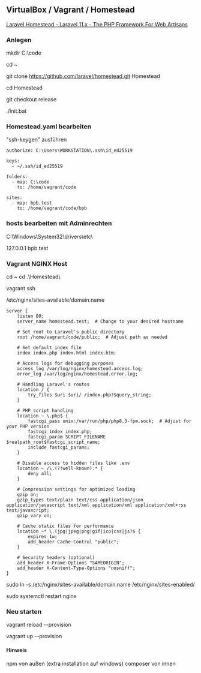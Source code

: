 ## VirtualBox / Vagrant / Homestead
 
[Laravel Homestead - Laravel 11.x - The PHP Framework For Web Artisans](https://laravel.com/docs/11.x/homestead)
 
### Anlegen
 
mkdir C:\code
 
cd ~
 
git clone https://github.com/laravel/homestead.git Homestead
 
cd Homestead
 
git checkout release
 
./init.bat
 
 
### Homestead.yaml bearbeiten
 
"ssh-keygen" ausführen
 
 
```
authorize: C:\Users\WORKSTATION\.ssh\id_ed25519
 
keys:
  - ~/.ssh/id_ed25519
 
folders:
  - map: C:\code
    to: /home/vagrant/code
 
sites:
  - map: bpb.test
    to: /home/vagrant/code/bpb
```
 
 
### hosts bearbeiten mit Adminrechten
 
C:\Windows\System32\drivers\etc\
 
127.0.0.1   bpb.test
 
 
### Vagrant NGINX Host
 
cd ~
cd .\Homestead\
 
vagrant ssh
 
/etc/nginx/sites-available/domain.name
 
```
server {
    listen 80;
    server_name homestead.test;  # Change to your desired hostname
 
    # Set root to Laravel's public directory
    root /home/vagrant/code/public;  # Adjust path as needed
 
    # Set default index file
    index index.php index.html index.htm;
 
    # Access logs for debugging purposes
    access_log /var/log/nginx/homestead.access.log;
    error_log /var/log/nginx/homestead.error.log;
 
    # Handling Laravel's routes
    location / {
        try_files $uri $uri/ /index.php?$query_string;
    }
 
    # PHP script handling
    location ~ \.php$ {
        fastcgi_pass unix:/var/run/php/php8.3-fpm.sock;  # Adjust for your PHP version
        fastcgi_index index.php;
        fastcgi_param SCRIPT_FILENAME $realpath_root$fastcgi_script_name;
        include fastcgi_params;
    }
 
    # Disable access to hidden files like .env
    location ~ /\.(?!well-known).* {
        deny all;
    }
 
    # Compression settings for optimized loading
    gzip on;
    gzip_types text/plain text/css application/json application/javascript text/xml application/xml application/xml+rss text/javascript;
    gzip_vary on;
 
    # Cache static files for performance
    location ~* \.(jpg|jpeg|png|gif|ico|css|js)$ {
        expires 1w;
        add_header Cache-Control "public";
    }
 
    # Security headers (optional)
    add_header X-Frame-Options "SAMEORIGIN";
    add_header X-Content-Type-Options "nosniff";
}
```
 
sudo ln -s /etc/nginx/sites-available/domain.name /etc/nginx/sites-enabled/
 
sudo systemctl restart nginx
 
 
### Neu starten
 
vagrant reload --provision
 
vagrant up --provision
 
 
#### Hinweis
npm von außen (extra installation auf windows)
composer von innen
